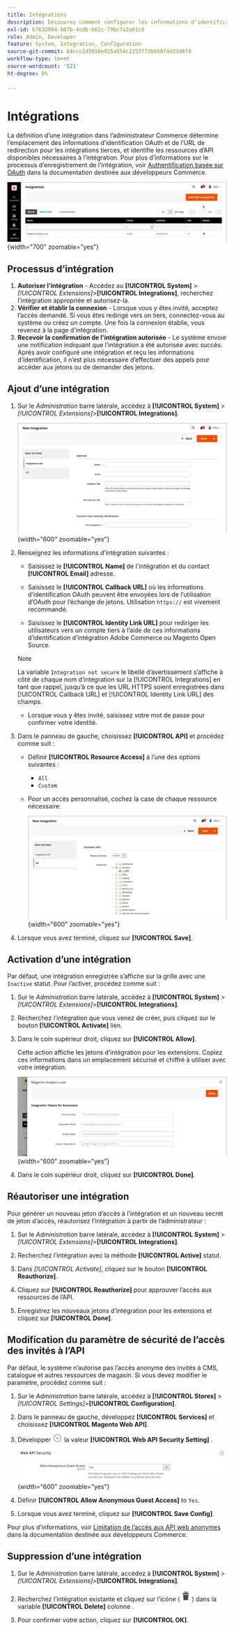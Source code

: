 ```yaml
---
title: Intégrations
description: Découvrez comment configurer les informations d’identification OAuth et l’URL de redirection pour les intégrations tierces.
exl-id: b7632994-b07b-4cdb-b62c-79bc7a3a01c8
role: Admin, Developer
feature: System, Integration, Configuration
source-git-commit: 64ccc2d5016e915a554c2253773bb50f4d33d6f4
workflow-type: tm+mt
source-wordcount: '521'
ht-degree: 0%

---
```


# Intégrations

La définition d’une intégration dans l’administrateur Commerce détermine l’emplacement des informations d’identification OAuth et de l’URL de redirection pour les intégrations tierces, et identifie les ressources d’API disponibles nécessaires à l’intégration. Pour plus d’informations sur le processus d’enregistrement de l’intégration, voir [Authentification basée sur OAuth](https://developer.adobe.com/commerce/webapi/get-started/authentication/gs-authentication-oauth/) dans la documentation destinée aux développeurs Commerce.

![Intégrations](./assets/integrations.png){width="700" zoomable="yes"}

## Processus d’intégration

1. **Autoriser l’intégration** - Accédez au **[!UICONTROL System]** > _[!UICONTROL Extensions]_>**[!UICONTROL Integrations]**, recherchez l’intégration appropriée et autorisez-la.
1. **Vérifier et établir la connexion** - Lorsque vous y êtes invité, acceptez l’accès demandé. Si vous êtes redirigé vers un tiers, connectez-vous au système ou créez un compte. Une fois la connexion établie, vous revenez à la page d’intégration.
1. **Recevoir la confirmation de l&#39;intégration autorisée** - Le système envoie une notification indiquant que l’intégration a été autorisée avec succès. Après avoir configuré une intégration et reçu les informations d’identification, il n’est plus nécessaire d’effectuer des appels pour accéder aux jetons ou de demander des jetons.

## Ajout d’une intégration

1. Sur le _Administration_ barre latérale, accédez à **[!UICONTROL System]** > _[!UICONTROL Extensions]_>**[!UICONTROL Integrations]**.

   ![Nouvelle intégration](./assets/integration-new.png){width="600" zoomable="yes"}

1. Renseignez les informations d’intégration suivantes :

   - Saisissez le **[!UICONTROL Name]** de l&#39;intégration et du contact **[!UICONTROL Email]** adresse.

   - Saisissez le **[!UICONTROL Callback URL]** où les informations d’identification OAuth peuvent être envoyées lors de l’utilisation d’OAuth pour l’échange de jetons. Utilisation `https://` est vivement recommandé.

   - Saisissez le **[!UICONTROL Identity Link URL]** pour rediriger les utilisateurs vers un compte tiers à l’aide de ces informations d’identification d’intégration Adobe Commerce ou Magento Open Source.

   >[!NOTE]
   >
   > La variable `Integration not secure` le libellé d’avertissement s’affiche à côté de chaque nom d’intégration sur la [!UICONTROL Integrations] en tant que rappel, jusqu’à ce que les URL HTTPS soient enregistrées dans [!UICONTROL Callback URL] et [!UICONTROL Identity Link URL] des champs.

   - Lorsque vous y êtes invité, saisissez votre mot de passe pour confirmer votre identité.

1. Dans le panneau de gauche, choisissez **[!UICONTROL API]** et procédez comme suit :

   - Définir **[!UICONTROL Resource Access]** à l’une des options suivantes :

      - `All`
      - `Custom`

   - Pour un accès personnalisé, cochez la case de chaque ressource nécessaire.

     ![Intégrations - API disponible](./assets/integrations-available-api.png){width="600" zoomable="yes"}

1. Lorsque vous avez terminé, cliquez sur **[!UICONTROL Save]**.

## Activation d’une intégration

Par défaut, une intégration enregistrée s’affiche sur la grille avec une `Inactive` statut. Pour l’activer, procédez comme suit :

1. Sur le _Administration_ barre latérale, accédez à **[!UICONTROL System]** > _[!UICONTROL Extensions]_>**[!UICONTROL Integrations]**.

1. Recherchez l’intégration que vous venez de créer, puis cliquez sur le bouton **[!UICONTROL Activate]** lien.

1. Dans le coin supérieur droit, cliquez sur **[!UICONTROL Allow]**.

   Cette action affiche les jetons d’intégration pour les extensions. Copiez ces informations dans un emplacement sécurisé et chiffré à utiliser avec votre intégration.

   ![Jetons d’intégration pour les extensions](./assets/integration-tokens-for-extensions.png){width="600" zoomable="yes"}

1. Dans le coin supérieur droit, cliquez sur **[!UICONTROL Done]**.

## Réautoriser une intégration

Pour générer un nouveau jeton d’accès à l’intégration et un nouveau secret de jeton d’accès, réautorisez l’intégration à partir de l’administrateur :

1. Sur le _Administration_ barre latérale, accédez à **[!UICONTROL System]** > _[!UICONTROL Extensions]_>**[!UICONTROL Integrations]**.

1. Recherchez l’intégration avec la méthode **[!UICONTROL Active]** statut.

1. Dans _[!UICONTROL Activate]_, cliquez sur le bouton **[!UICONTROL Reauthorize]**.

1. Cliquez sur **[!UICONTROL Reauthorize]** pour approuver l’accès aux ressources de l’API.

1. Enregistrez les nouveaux jetons d’intégration pour les extensions et cliquez sur **[!UICONTROL Done]**.

## Modification du paramètre de sécurité de l’accès des invités à l’API

Par défaut, le système n’autorise pas l’accès anonyme des invités à CMS, catalogue et autres ressources de magasin. Si vous devez modifier le paramètre, procédez comme suit :

1. Sur le _Administration_ barre latérale, accédez à **[!UICONTROL Stores]** > _[!UICONTROL Settings]_>**[!UICONTROL Configuration]**.

1. Dans le panneau de gauche, développez **[!UICONTROL Services]** et choisissez **[!UICONTROL Magento Web API]**.

1. Développer ![Sélecteur d’extension](../assets/icon-display-expand.png) la valeur **[!UICONTROL Web API Security Setting]** .

   ![Configuration des services - paramètres de sécurité de l’API web](../configuration-reference/services/assets/web-api-security.png){width="600" zoomable="yes"}

1. Définir **[!UICONTROL Allow Anonymous Guest Access]** to `Yes`.

1. Lorsque vous avez terminé, cliquez sur **[!UICONTROL Save Config]**.

Pour plus d’informations, voir [Limitation de l’accès aux API web anonymes](https://developer.adobe.com/commerce/webapi/rest/use-rest/anonymous-api-security/) dans la documentation destinée aux développeurs Commerce.

## Suppression d’une intégration

1. Sur le _Administration_ barre latérale, accédez à **[!UICONTROL System]** > _[!UICONTROL Extensions]_>**[!UICONTROL Integrations]**.

1. Recherchez l’intégration existante et cliquez sur l’icône ( ![icône de corbeille](../assets/icon-delete-trashcan-solid.png) ) dans la variable **[!UICONTROL Delete]** colonne .

1. Pour confirmer votre action, cliquez sur **[!UICONTROL OK]**.
